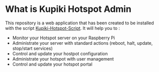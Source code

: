 What is Kupiki Hotspot Admin
==================

This repository is a web application that has been created to be installed with the script [Kupiki-Hotspot-Script](https://github.com/pihomeserver/Kupiki-Hotspot-Script).
It will help you to :
* Monitor your Hotspot server on your Raspberry Pi
* Administrate your server with standard actions (reboot, halt, update, stop/start services)
* Control and update your hostpot configuration
* Administrate your hotspot with user management
* Control and update your hotspot portal

